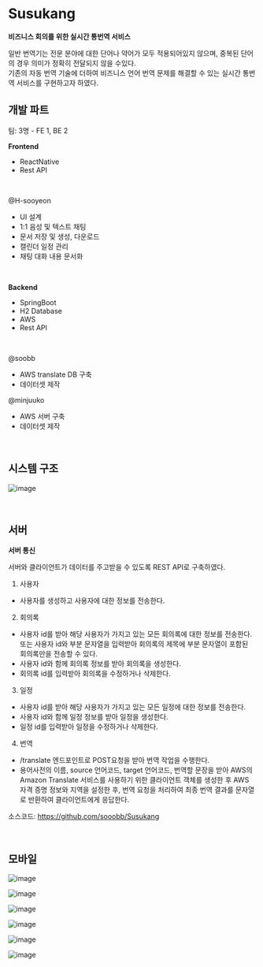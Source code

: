 # Susukang
**비즈니스 회의를 위한 실시간 통번역 서비스**

일반 번역기는 전문 분야에 대한 단어나 약어가 모두 적용되어있지 않으며, 중복된 단어의 경우 의미가 정확히 전달되지 않을 수있다.</br>
기존의 자동 번역 기술에 더하여 비즈니스 언어 번역 문제를 해결할 수 있는 실시간 통번역 서비스를 구현하고자 하였다.

<h2>개발 파트</h2>
팀: 3명 - FE 1, BE 2

</br>

**Frontend**
- ReactNative
- Rest API

</br>

@H-sooyeon
- UI 설계
- 1:1 음성 및 텍스트 채팅
- 문서 저장 및 생성, 다운로드
- 캘린더 일정 관리
- 채팅 대화 내용 문서화

</br>

**Backend**
- SpringBoot
- H2 Database
- AWS
- Rest API

</br>

@soobb
- AWS translate DB 구축
- 데이터셋 제작

@minjuuko 
- AWS 서버 구축
- 데이터셋 제작

</br>

<h2>시스템 구조</h2>

![image](https://github.com/H-sooyeon/Susukang/assets/56586470/31e5de14-e3de-4bc2-826d-b0e06a597c8c)

</br>

<h2>서버</h2>

**서버 통신**

서버와 클라이언트가 데이터를 주고받을 수 있도록 REST API로 구축하였다. 
1) 사용자 
- 사용자를 생성하고 사용자에 대한 정보를 전송한다.
2) 회의록
- 사용자 id를 받아 해당 사용자가 가지고 있는 모든 회의록에 대한 정보를 전송한다.
또는 사용자 id와 부분 문자열을 입력받아 회의록의 제목에 부분 문자열이 포함된 회의록만을 전송할 수 있다.
- 사용자 id와 함께 회의록 정보를 받아 회의록을 생성한다.
- 회의록 id를 입력받아 회의록을 수정하거나 삭제한다.
3) 일정
- 사용자 id를 받아 해당 사용자가 가지고 있는 모든 일정에 대한 정보를 전송한다.
- 사용자 id와 함께 일정 정보를 받아 일정을 생성한다.
- 일정 id를 입력받아 일정을 수정하거나 삭제한다.
4) 번역
- /translate 엔드포인트로 POST요청을 받아 번역 작업을 수행한다.
- 용어사전의 이름, source 언어코드, target 언어코드, 번역할 문장을 받아 AWS의 Amazon Translate 서비스를 사용하기 위한 클라이언트 객체를 생성한 후 AWS 자격 증명 정보와 지역을 설정한 후, 번역 요청을 처리하여 최종 번역 결과를 문자열로 반환하여 클라이언트에게 응답한다.

소스코드: https://github.com/sooobb/Susukang

</br>

<h2>모바일</h2>

![image](https://github.com/H-sooyeon/Susukang/assets/56586470/ce491d75-a3fb-45eb-bccb-08d5d40738e1)

![image](https://github.com/H-sooyeon/Susukang/assets/56586470/0e90b3bb-b224-428e-ade9-15e93c6e45b9)

![image](https://github.com/H-sooyeon/Susukang/assets/56586470/e9a4bd7c-543b-40fd-8024-3305eff737ec)

![image](https://github.com/H-sooyeon/Susukang/assets/56586470/a604a901-01a1-4c05-84b9-42cf53e84a26)

![image](https://github.com/H-sooyeon/Susukang/assets/56586470/8388ec8d-08bb-422e-9610-98383d51c698)

![image](https://github.com/H-sooyeon/Susukang/assets/56586470/d7b16d99-f1bd-4b44-b3a5-951ba7ec37ee)
